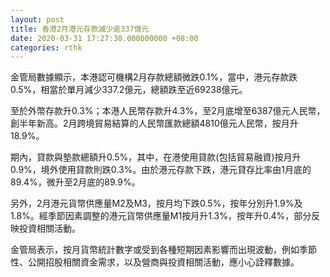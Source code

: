 ```yaml
---
layout: post
title: 香港2月港元存款減少逾337億元
date: 2020-03-31 17:27:30.000000000 +08:00
categories: rthk
---
```


金管局數據顯示，本港認可機構2月存款總額微跌0.1%，當中，港元存款跌0.5%，相當於單月減少337.2億元，總額跌至近69238億元。

至於外幣存款升0.3%；本港人民幣存款升4.3%，至2月底增至6387億元人民幣，創半年新高。2月跨境貿易結算的人民幣匯款總額4810億元人民幣，按月升18.9%。

期內，貸款與墊款總額升0.5%，其中，在港使用貸款(包括貿易融資)按月升0.9%，境外使用貸款則跌0.3%。由於港元存款下跌，港元貸存比率由1月底的89.4%，微升至2月底的89.9%。

另外，2月港元貨幣供應量M2及M3，按月均下跌0.5%，按年分別升1.9%及1.8%。經季節因素調整的港元貨幣供應量M1按月升1.3%，按年升0.4%，部分反映投資相關活動。

金管局表示，按月貨幣統計數字或受到各種短期因素影響而出現波動，例如季節性、公開招股相關資金需求，以及營商與投資相關活動，應小心詮釋數據。
